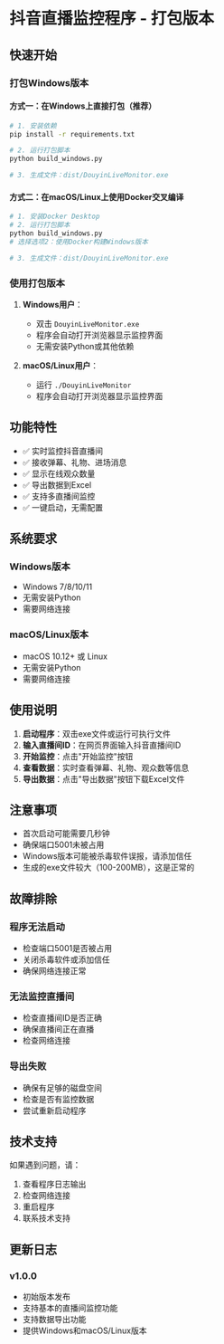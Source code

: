 # 抖音直播监控程序 - 打包版本

## 快速开始

### 打包Windows版本

#### 方式一：在Windows上直接打包（推荐）
```bash
# 1. 安装依赖
pip install -r requirements.txt

# 2. 运行打包脚本
python build_windows.py

# 3. 生成文件：dist/DouyinLiveMonitor.exe
```

#### 方式二：在macOS/Linux上使用Docker交叉编译
```bash
# 1. 安装Docker Desktop
# 2. 运行打包脚本
python build_windows.py
# 选择选项2：使用Docker构建Windows版本

# 3. 生成文件：dist/DouyinLiveMonitor.exe
```

### 使用打包版本

1. **Windows用户**：
   - 双击 `DouyinLiveMonitor.exe`
   - 程序会自动打开浏览器显示监控界面
   - 无需安装Python或其他依赖

2. **macOS/Linux用户**：
   - 运行 `./DouyinLiveMonitor`
   - 程序会自动打开浏览器显示监控界面

## 功能特性

- ✅ 实时监控抖音直播间
- ✅ 接收弹幕、礼物、进场消息
- ✅ 显示在线观众数量
- ✅ 导出数据到Excel
- ✅ 支持多直播间监控
- ✅ 一键启动，无需配置

## 系统要求

### Windows版本
- Windows 7/8/10/11
- 无需安装Python
- 需要网络连接

### macOS/Linux版本
- macOS 10.12+ 或 Linux
- 无需安装Python
- 需要网络连接

## 使用说明

1. **启动程序**：双击exe文件或运行可执行文件
2. **输入直播间ID**：在网页界面输入抖音直播间ID
3. **开始监控**：点击"开始监控"按钮
4. **查看数据**：实时查看弹幕、礼物、观众数等信息
5. **导出数据**：点击"导出数据"按钮下载Excel文件

## 注意事项

- 首次启动可能需要几秒钟
- 确保端口5001未被占用
- Windows版本可能被杀毒软件误报，请添加信任
- 生成的exe文件较大（100-200MB），这是正常的

## 故障排除

### 程序无法启动
- 检查端口5001是否被占用
- 关闭杀毒软件或添加信任
- 确保网络连接正常

### 无法监控直播间
- 检查直播间ID是否正确
- 确保直播间正在直播
- 检查网络连接

### 导出失败
- 确保有足够的磁盘空间
- 检查是否有监控数据
- 尝试重新启动程序

## 技术支持

如果遇到问题，请：
1. 查看程序日志输出
2. 检查网络连接
3. 重启程序
4. 联系技术支持

## 更新日志

### v1.0.0
- 初始版本发布
- 支持基本的直播间监控功能
- 支持数据导出功能
- 提供Windows和macOS/Linux版本 